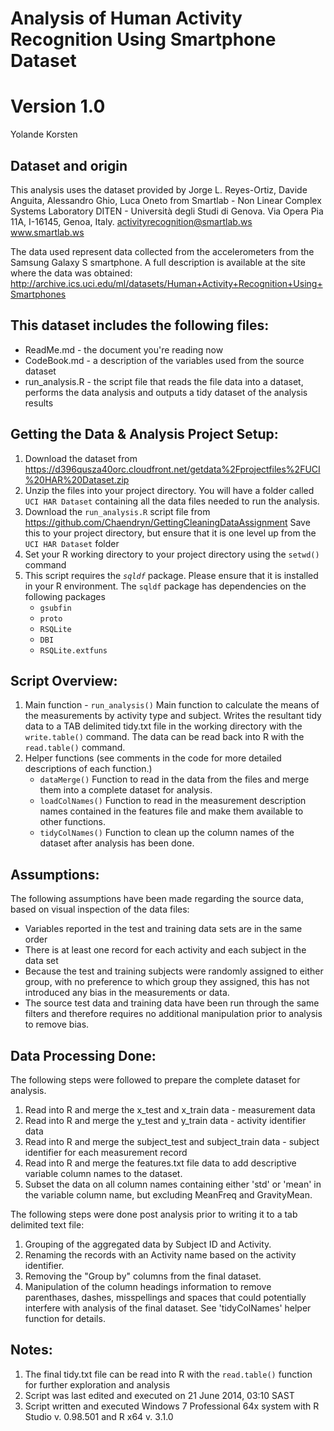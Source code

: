 # Analysis of Human Activity Recognition Using Smartphone Dataset
# Version 1.0

Yolande Korsten


## Dataset and origin

This analysis uses the dataset provided by Jorge L. Reyes-Ortiz, Davide Anguita, 
Alessandro Ghio, Luca Oneto from Smartlab - Non Linear Complex Systems Laboratory
DITEN - Università degli Studi di Genova.
Via Opera Pia 11A, I-16145, Genoa, Italy.
activityrecognition@smartlab.ws
www.smartlab.ws


The data used represent data collected from the accelerometers from the Samsung Galaxy S smartphone. 
A full description is available at the site where the data was obtained: 
http://archive.ics.uci.edu/ml/datasets/Human+Activity+Recognition+Using+Smartphones 


## This dataset includes the following files:

* ReadMe.md - the document you're reading now
* CodeBook.md - a description of the variables used from the source dataset
* run_analysis.R - the script file that reads the file data into a dataset, 
  performs the data analysis and outputs a tidy dataset of the analysis results

  
## Getting the Data & Analysis Project Setup:


1. Download the dataset from 
   https://d396qusza40orc.cloudfront.net/getdata%2Fprojectfiles%2FUCI%20HAR%20Dataset.zip 
2. Unzip the files into your project directory.  You will have a folder called `UCI HAR Dataset` 
   containing all the data files needed to run the analysis.
3. Download the `run_analysis.R` script file from https://github.com/Chaendryn/GettingCleaningDataAssignment
   Save this to your project directory, but ensure that it is one level up from the `UCI HAR Dataset` folder
4. Set your R working directory to your project directory using the `setwd()` command
5. This script requires the *`sqldf`* package. Please ensure that it is installed in your R environment.
   The `sqldf` package has dependencies on the following packages
   * `gsubfin`
   * `proto`
   * `RSQLite`
   * `DBI`
   * `RSQLite.extfuns`


## Script Overview:



1. Main function - `run_analysis()` 
   Main function to calculate the means of the measurements by activity type and subject.  Writes
   the resultant tidy data to a TAB delimited tidy.txt file in the working directory with the 
   `write.table()` command. The data can be read back into R with the `read.table()` command.
2. Helper functions (see comments in the code for more detailed descriptions of each function.)
   * `dataMerge()` 
	 Function to read in the data from the files and merge them into a complete dataset for analysis.
   * `loadColNames()` 
     Function to read in the measurement description names contained in the features file and make 
	 them available to other functions.
   * `tidyColNames()` 
     Function to clean up the column names of the dataset after analysis has been done.


## Assumptions:


The following assumptions have been made regarding the source data, based on visual inspection of the
data files:
* Variables reported in the test and training data sets are in the same order
* There is at least one record for each activity and each subject in the data set
* Because the test and training subjects were randomly assigned to either group, with no preference to 
  which group they assigned, this has not introduced any bias in the measurements or data.
* The source test data and training data have been run through the same filters and therefore requires 
  no additional manipulation prior to analysis to remove bias.  


## Data Processing Done:


The following steps were followed to prepare the complete dataset for analysis.
1. Read into R and merge the x_test and x_train data - measurement data
2. Read into R and merge the y_test and y_train data - activity identifier data
3. Read into R and merge the subject_test and subject_train data - subject identifier for each measurement 
   record
4. Read into R and merge the features.txt file data to add descriptive variable column names to the dataset.
5. Subset the data on all column names containing either 'std' or 'mean' in the variable column name, but
   excluding MeanFreq and GravityMean.
   

 The following steps were done post analysis prior to writing it to a tab delimited text file:
 1. Grouping of the aggregated data by Subject ID and Activity.
 2. Renaming the records with an Activity name based on the activity identifier.
 3. Removing the "Group by" columns from the final dataset.
 4. Manipulation of the column headings information to remove parenthases, dashes, misspellings and spaces 
    that could potentially interfere with analysis of the final dataset. See 'tidyColNames' helper function 
	for details.


## Notes:


1. The final tidy.txt file can be read into R with the `read.table()` function for further exploration and
   analysis
2. Script was last edited and executed on 21 June 2014, 03:10 SAST
3. Script written and executed Windows 7 Professional 64x system with R Studio v. 0.98.501 and R x64 v. 3.1.0
